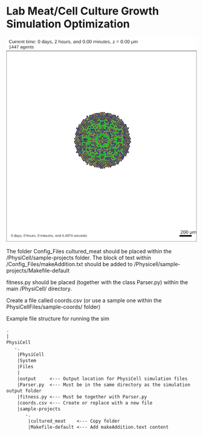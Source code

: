 # Lab Meat/Cell Culture Growth Simulation Optimization 
![Tools](/sample-coords/coords4.png "")


The folder Config_Files cultured_meat should be placed within the /PhysiCell/sample-projects folder. 
The block of text within /Config_Files/makeAddition.txt should be added to /Physicell/sample-projects/Makefile-default

fitness.py should be placed (together with the class Parser.py) within the main /PhysiCell/ directory. 

Create a file called coords.csv (or use a sample one within the PhysiCellFiles/sample-coords/ folder)

Example file structure for running the sim

    .
    |
    PhysiCell
       -.
        |PhysiCell
        |System 
        |Files
        |
        |output     <--- Output location for PhysiCell simulation files
        |Parser.py  <--- Must be in the same directory as the simulation output folder 
        |fitness.py <--- Must be together with Parser.py
        |coords.csv <--- Create or replace with a new file
        |sample-projects
           -.
            |cultured_meat    <--- Copy folder 
            |Makefile-default <--- Add makeAddition.text content
      
    

